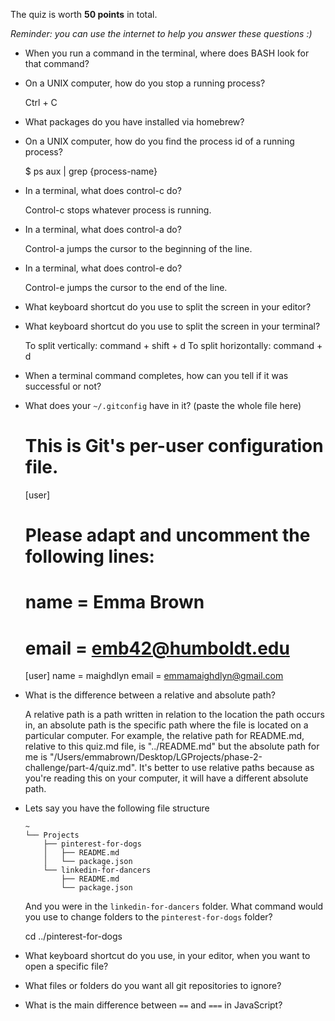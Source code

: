 The quiz is worth __50 points__ in total.

_Reminder: you can use the internet to help you answer these questions :)_

- When you run a command in the terminal, where does BASH look for that command?
<!-- Still need to answer!!! -->

- On a UNIX computer, how do you stop a running process?

  Ctrl + C

- What packages do you have installed via homebrew?
<!-- Still need to answer!!! -->

- On a UNIX computer, how do you find the process id of a running process?

  $ ps aux | grep {process-name}
<!-- Read more about this later. -->

- In a terminal, what does control-c do?

  Control-c stops whatever process is running.

- In a terminal, what does control-a do?

  Control-a jumps the cursor to the beginning of the line.

- In a terminal, what does control-e do?

  Control-e jumps the cursor to the end of the line.

- What keyboard shortcut do you use to split the screen in your editor?
<!-- The internet's suggestion of command + k + arrow doesn't work... needs further digging -->

- What keyboard shortcut do you use to split the screen in your terminal?

  To split vertically: command + shift + d
  To split horizontally: command + d

- When a terminal command completes, how can you tell if it was successful or not?
<!-- Still need to answer!!! -->

- What does your `~/.gitconfig` have in it? (paste the whole file here)

  # This is Git's per-user configuration file.
  [user]
  # Please adapt and uncomment the following lines:
  #	name = Emma Brown
  #	email = emb42@humboldt.edu
  [user]
  name = maighdlyn
  email = emmamaighdlyn@gmail.com

- What is the difference between a relative and absolute path?

  A relative path is a path written in relation to the location the path occurs in, an absolute path is the specific path where the file is located on a particular computer. For example, the relative path for README.md, relative to this quiz.md file, is "../README.md" but the absolute path for me is "/Users/emmabrown/Desktop/LGProjects/phase-2-challenge/part-4/quiz.md". It's better to use relative paths because as you're reading this on your computer, it will have a different absolute path.

- Lets say you have the following file structure

  ```
  ~
  └── Projects
      ├── pinterest-for-dogs
      │   ├── README.md
      │   └── package.json
      └── linkedin-for-dancers
          ├── README.md
          └── package.json
  ```

  And you were in the `linkedin-for-dancers` folder. What command would you use to change folders to the `pinterest-for-dogs` folder?

  cd ../pinterest-for-dogs

- What keyboard shortcut do you use, in your editor, when you want to open a specific file?
<!-- Still need to answer!!! -->

- What files or folders do you want all git repositories to ignore?
<!-- Still need to answer!!! -->

- What is the main difference between `==` and `===` in JavaScript?
<!-- Still need to answer!!! -->
